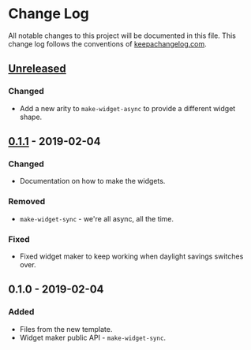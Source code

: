 # Change Log
All notable changes to this project will be documented in this file. This change log follows the conventions of [keepachangelog.com](http://keepachangelog.com/).

## [Unreleased]
### Changed
- Add a new arity to `make-widget-async` to provide a different widget shape.

## [0.1.1] - 2019-02-04
### Changed
- Documentation on how to make the widgets.

### Removed
- `make-widget-sync` - we're all async, all the time.

### Fixed
- Fixed widget maker to keep working when daylight savings switches over.

## 0.1.0 - 2019-02-04
### Added
- Files from the new template.
- Widget maker public API - `make-widget-sync`.

[Unreleased]: https://github.com/your-name/http-kit-newrelic/compare/0.1.1...HEAD
[0.1.1]: https://github.com/your-name/http-kit-newrelic/compare/0.1.0...0.1.1
